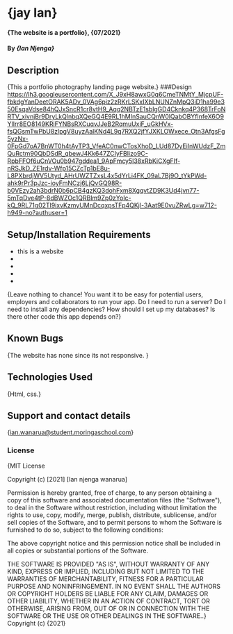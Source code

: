 # {jay Ian}
#### {The website is a portfolio}, {07/2021}
#### By *{Ian Njenga}*
## Description
{This a portfolio photography landing page website.}
###Design
https://lh3.googleusercontent.com/X_J9xH8awxG0q6CmeTNMtY_MjcpUF-fbkdgYanDeetORAK5ADv_0VAg6piz2zRKrLSKxIXbLNUNZnMpQ3iD1ha99e350EsqaVdse84hQJxSncR1cr8vtH9_Aqq2NBTzE1sblgGD4Cknkq4P368TrFoNRTV_xivnjBr9DryLkQlnbqXQeGQ4E9RL1hMInSauCQnW0lQabOBYflnfeX6O9YIlrr8EO8149KRiFYNBsRXCuqvJJeB2RqmuUxiF_uGkHVx-fsQGsmTwPbU8zlpgV8uyzAalKNd4L9q7RXQ2jfYJXKLOWxece_Otn3AfgsFg5yzNx-0FpGd7oA7BnWT0h4tAyTP3_VfeAC0nwCTosXhoD_LUd87DyEiInWUdzF_ZmQuRctm90QbDSdR_qbewJ4Kk647ZCIyFBlizo9C-RpbFFOf6uCnVOu0b947gddea1_9ApFmcy5l38xRbKiCXgFIf-nRSJkD_ZE1rdv-Wfp15CZcTp1bE8u-L8PXbrdjWV5Utyd_AHrUWZTZxsL4x5dYrLi4FK_09aL7Bj9O_tYkPWd-ahk9rPr3pJzc-ioyFmNCzj6LjQvGQ98R-b0VEzy2ah3bdrN0b6pCB4gzKQ3dohFxm8XgqvtZD9K3Ud4jvn77-5mTqDve4tP-8dBWZOc1QRBlm9Zp0zYoIc-kQ_9RL71g02Tl9ixvKzmyUMnDcqxpsTFp4QKjl-3Aat9E0vuZRwLg=w712-h949-no?authuser=1
## Setup/Installation Requirements
* this is a website
* 
* 
* 
* 
{Leave nothing to chance! You want it to be easy for potential users, employers and collaborators to run your app. Do I need to run a server? Do I need to install any dependencies? How should I set up my databases? Is there other code this app depends on?}
## Known Bugs
{The website has none since its not responsive. }
## Technologies Used
{Html, css.}
## Support and contact details
{ian.wanarua@student.moringaschool.com}
### License
{MIT License

Copyright (c) [2021] [Ian njenga wanarua]

Permission is hereby granted, free of charge, to any person obtaining a copy
of this software and associated documentation files (the "Software"), to deal
in the Software without restriction, including without limitation the rights
to use, copy, modify, merge, publish, distribute, sublicense, and/or sell
copies of the Software, and to permit persons to whom the Software is
furnished to do so, subject to the following conditions:

The above copyright notice and this permission notice shall be included in all
copies or substantial portions of the Software.

THE SOFTWARE IS PROVIDED "AS IS", WITHOUT WARRANTY OF ANY KIND, EXPRESS OR
IMPLIED, INCLUDING BUT NOT LIMITED TO THE WARRANTIES OF MERCHANTABILITY,
FITNESS FOR A PARTICULAR PURPOSE AND NONINFRINGEMENT. IN NO EVENT SHALL THE
AUTHORS OR COPYRIGHT HOLDERS BE LIABLE FOR ANY CLAIM, DAMAGES OR OTHER
LIABILITY, WHETHER IN AN ACTION OF CONTRACT, TORT OR OTHERWISE, ARISING FROM,
OUT OF OR IN CONNECTION WITH THE SOFTWARE OR THE USE OR OTHER DEALINGS IN THE
SOFTWARE..}
Copyright (c) {2021}
